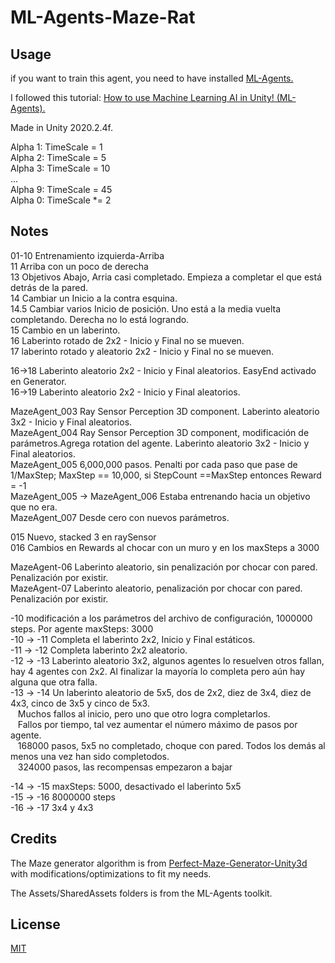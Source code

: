 # ML-Agents-Maze-Rat

## Usage

if you want to train this agent, you need to have installed [ML-Agents.](https://github.com/Unity-Technologies/ml-agents)

I followed this tutorial: [How to use Machine Learning AI in Unity! (ML-Agents).](https://www.youtube.com/watch?v=zPFU30tbyKs)

Made in Unity 2020.2.4f.

Alpha 1: TimeScale = 1</br>
Alpha 2: TimeScale = 5</br>
Alpha 3: TimeScale = 10</br>
...</br>
Alpha 9: TimeScale = 45</br>
Alpha 0: TimeScale *= 2</br>


## Notes

01-10 Entrenamiento izquierda-Arriba </br>
11 Arriba con un poco de derecha</br>
13 Objetivos Abajo, Arria casi completado. Empieza a completar el que está detrás de la pared.</br>
14 Cambiar un Inicio a la contra esquina.</br>
14.5 Cambiar varios Inicio de posición. Uno está a la media vuelta completando. Derecha no lo está logrando.</br>
15 Cambio en un laberinto.</br>
16 Laberinto rotado de 2x2 - Inicio y Final no se mueven.</br>
17 laberinto rotado y aleatorio 2x2 - Inicio y Final no se mueven.</br>

16->18 Laberinto aleatorio 2x2 - Inicio y Final  aleatorios. EasyEnd activado en Generator.</br>
16->19  Laberinto aleatorio 2x2 - Inicio y Final  aleatorios.</br>

MazeAgent_003 Ray Sensor Perception 3D component. Laberinto aleatorio 3x2 - Inicio y Final aleatorios.</br>
MazeAgent_004 Ray Sensor Perception 3D component, modificación de parámetros.Agrega rotation del agente. Laberinto aleatorio 3x2 - Inicio y Final aleatorios.</br>
MazeAgent_005 6,000,000 pasos. Penalti por cada paso que pase de 1/MaxStep; MaxStep == 10,000, si StepCount ==MaxStep entonces Reward = -1</br>
MazeAgent_005 -> MazeAgent_006 Estaba entrenando hacia un objetivo que no era.</br>
MazeAgent_007 Desde cero con nuevos parámetros.</br>

015 Nuevo, stacked 3 en raySensor</br>
016 Cambios en Rewards al chocar con un muro y en los maxSteps a 3000</br>

MazeAgent-06 Laberinto aleatorio, sin penalización por chocar con pared. Penalización por existir.</br>
MazeAgent-07 Laberinto aleatorio, penalización por chocar con pared. Penalización por existir.</br>

-10 modificación a los parámetros del archivo de configuración, 1000000 steps. Por agente maxSteps: 3000</br>
-10 -> -11 Completa el laberinto 2x2, Inicio y Final estáticos.</br>
-11 -> -12 Completa laberinto 2x2 aleatorio.</br>
-12 -> -13 Laberinto aleatorio 3x2, algunos agentes lo resuelven otros fallan, hay 4 agentes con 2x2. Al finalizar la mayoría lo completa pero aún hay alguna que otra falla.</br>
-13 -> -14 Un laberinto aleatorio de 5x5, dos de 2x2, diez de 3x4, diez de 4x3, cinco de 3x5 y cinco de 5x3.</br>
    &nbsp;&nbsp;&nbsp;Muchos fallos al inicio, pero uno que otro logra completarlos.</br>
    &nbsp;&nbsp;&nbsp;Fallos por tiempo, tal vez aumentar el número máximo de pasos por agente.</br>
    &nbsp;&nbsp;&nbsp;168000 pasos, 5x5 no completado, choque con pared. Todos los demás al menos una vez han sido completodos.</br>
    &nbsp;&nbsp;&nbsp;324000 pasos, las recompensas empezaron a bajar</br>

-14 -> -15 maxSteps: 5000, desactivado el laberinto 5x5</br>
-15 -> -16 8000000 steps</br>
-16 -> -17 3x4 y 4x3</br>




## Credits
The Maze generator algorithm is from [Perfect-Maze-Generator-Unity3d](https://github.com/orifmilod/Perfect-Maze-Generator-Unity3d) with modifications/optimizations to fit my needs.

The Assets/SharedAssets folders is from the ML-Agents toolkit.

## License
[MIT](https://choosealicense.com/licenses/mit/)
